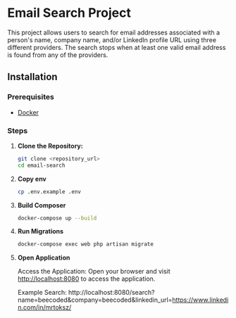 # Email Search Project

This project allows users to search for email addresses associated with a person's name, company name, and/or LinkedIn profile URL using three different providers. The search stops when at least one valid email address is found from any of the providers.

## Installation

### Prerequisites

- [Docker](https://www.docker.com/get-started)

### Steps

1. **Clone the Repository:**

   ```bash
   git clone <repository_url>
   cd email-search

2. **Copy env**
   ```bash
   cp .env.example .env

3. **Build Composer**
   ```bash
   docker-compose up --build
   
4. **Run Migrations**
   ```bash
   docker-compose exec web php artisan migrate
   
5. **Open Application**
   
   Access the Application:
   Open your browser and visit [http://localhost:8080](http://localhost:8080) to access the application.

   Example Search:
   http://localhost:8080/search?name=beecoded&company=beecoded&linkedin_url=https://www.linkedin.com/in/mrtoksz/
